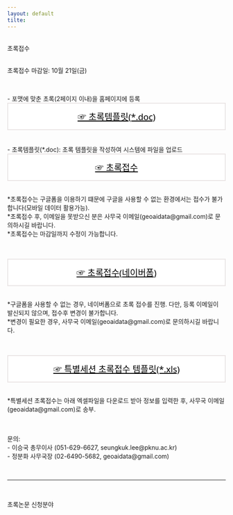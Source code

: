 ```yaml
---
layout: default
tilte:
---
```


<style>
  .customTable1 tr th {
    width: 30%;
  }

  .customTable2 tr td:nth-child(1) {
    width: 30%
  }
  .customTable2 tr td:nth-child(2) {
    width: 35%
  }
  .customTable2 tr td:nth-child(3) {
    width: 35%
  }

.button {
    display: block;
    background-color: white;
    border: 1px solid;
    border-width: 2px;
    border-color: #eae5e5;
    color: black;
    text-align: center;
    padding: 15px 20px;
    font-family: 'Noto Sans','맑은 고딕','Malgun Gothic',Arial,Helvetica,sans-serif,Lucida,'Grande','Microsoft YaHei','Hiragino Sans GB', 'SimSun', 'Meiryo';
    font-size: 20px;
}

</style>

<br>
<div class="gayheader">
  <span>초록접수</span>
  <div></div>
</div>

<br>

<p>
초록접수 마감일: 10월 21일(금)
</p>

<br>

<p>
- 포맷에 맞춘 초록(2페이지 이내)을 홈페이지에 등록<br>
<a href="https://www.google.com" target="_blank" class="button">☞ 초록템플릿(*.doc)</a><br><br>
- 초록템플릿(*.doc): 초록 템플릿을 작성하여 시스템에 파일을 업로드<br>
<a href="https://www.google.com" class="button">☞ 초록접수</a>
</p>

<p class="h6">
<br>
*초록접수는 구글폼을 이용하기 떄문에 구글을 사용할 수 없는 환경에서는 접수가 불가합니다(모바일 데이터 활용가능).<br>
*초록접수 후, 이메일을 못받으신 분은 사무국 이메일(geoaidata@gmail.com)로 문의하시길 바랍니다.<br>
*초록접수는 마감일까지 수정이 가능합니다.<br><br><br>
</p>

<p>
<a href="https://www.google.com" class="button">☞ 초록접수(네이버폼)</a>
</p>

<p class="h6">
<br>
*구글폼을 사용할 수 없는 경우, 네이버폼으로 초록 접수를 진행. 다만, 등록 이메일이 발신되지 않으며, 접수후 변경이 불가합니다.<br>
*변경이 필요한 경우, 사무국 이메일(geoaidata@gmail.com)로 문의하시길 바랍니다.<br><br> 
<p>

<p>
<br>
<a href="https://www.google.com" class="button">☞ 특별세션 초록접수 템플릿(*.xls)</a>
</p>

<p class="h6">
<br>
*특별세션 초록접수는 아래 엑셀파일을 다운로드 받아 정보를 입력한 후, 사무국 이메일(geoaidata@gmail.com)로 송부.<br>
<p>

<p class="h6">
<br>
<br>
문의:<br>
- 이승국 총무이사 (051-629-6627, seungkuk.lee@pknu.ac.kr)<br>
- 정분화 사무국장 (02-6490-5682, geoaidata@gmail.com)<br>
</p>

<br>
<hr>
<br>

<p class="h4">
초록논문 신청분야
</p>
